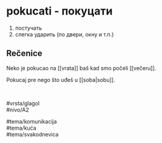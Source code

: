 # pokucati - покуцати

1. постучать  
2. слегка ударить (по двери, окну и т.п.)

## Rečenice

Neko je pokucao na [[vrata]] baš kad smo počeli [[večeru]].

Pokucaj pre nego što uđeš u [[soba|sobu]].

<br>

#vrsta/glagol  
#nivo/A2  

#tema/komunikacija  
#tema/kuća  
#tema/svakodnevica  
